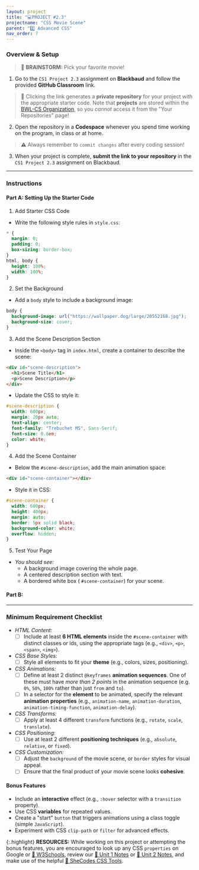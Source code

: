 ```yaml
---
layout: project
title: "💻PROJECT #2.3"
projectname: "CSS Movie Scene"
parent: "2️⃣ Advanced CSS"
nav_order: 7
---
```



### Overview & Setup


> 🧠 **BRAINSTORM:** Pick your favorite movie! 

<div class="setup" markdown="block">

1. Go to the `CS1 Project 2.3` assignment on **Blackbaud** and follow the provided **GitHub Classroom** link.
  > 📁 Clicking the link generates a **private repository** for your project with the appropriate starter code. Note that **projects** are stored within the [BWL-CS Organization](https://github.com/BWL-CS), so you _cannot_ access it from the "Your Repositories" page!
2. Open the repository in a **Codespace** whenever you spend time working on the program, in class or at home. 
  > ⚠️ Always remember to `commit changes` after every coding session!
3. When your project is complete, **submit the link to your repository** in the `CS1 Project 2.3` assignment on Blackbaud.

</div>

--- 

### Instructions

#### Part A: Setting Up the Starter Code

<div class="task" markdown="block">
  
1. Add Starter CSS Code
  * Write the following style rules in `style.css`:
```css
* {
  margin: 0;
  padding: 0;
  box-sizing: border-box;
}
html, body {
  height: 100%;
  width: 100%;
}
```
2. Set the Background
  * Add a `body` style to include a background image:
```css
body {
  background-image: url("https://wallpaper.dog/large/20552168.jpg");
  background-size: cover;
}
```
3. Add the Scene Description Section
  * Inside the `<body>` tag in `index.html`, create a container to describe the scene:
```html
<div id="scene-description">
  <h1>Scene Title</h1>
  <p>Scene Description</p>
</div>
```
  * Update the CSS to style it:
```css
#scene-description {
  width: 600px;
  margin: 20px auto;
  text-align: center;
  font-family: "Trebuchet MS", Sans-Serif;
  font-size: 0.8em;
  color: white;
}
```
4. Add the Scene Container
  * Below the `#scene-description`, add the main animation space:
```html
<div id="scene-container"></div>
```
  * Style it in CSS:
```css
#scene-container {
  width: 600px;
  height: 400px;
  margin: auto;
  border: 5px solid black;
  background-color: white;
  overflow: hidden;
}
```
5. Test Your Page
  * _You should see:_
    * A background image covering the whole page.
    * A centered description section with text.
    * A bordered white box ( `#scene-container`) for your scene.

</div>

#### Part B: 

<div class="task" markdown="block">

</div> 

--- 

### Minimum Requirement Checklist

- _HTML Content:_
  - [ ] Include at least **6 HTML elements** inside the `#scene-container` with distinct classes or ids, using the appropriate tags (e.g., `<div>`, `<p>`, `<span>`, `<img>`).
- _CSS Base Styles:_
  - [ ] Style all elements to fit your **theme** (e.g., colors, sizes, positioning).
- _CSS Animations:_
  - [ ] Define at least 2 distinct `@keyframes` **animation sequences**. One of these must have _more than 2 points_ in the animation sequence (e.g. `0%`, `50%`, `100%` rather than just `from` and `to`).
  - [ ] In a selector for the **element** to be animated, specify the relevant **animation** **properties** (e.g., `animation-name`, `animation-duration`, `animation-timing-function`, `animation-delay`).
- _CSS Transforms:_
  - [ ] Apply at least 4 different `transform` functions (e.g., `rotate`, `scale`, `translate`).
- _CSS Positioning:_
  - [ ] Use at least 2 different **positioning techniques** (e.g., `absolute`, `relative`, or `fixed`).
- _CSS Customization:_
  - [ ] Adjust the `background` of the movie scene, or `border` styles for visual appeal.
  - [ ] Ensure that the final product of your movie scene looks **cohesive**.

#### Bonus Features
- Include an **interactive** effect (e.g., `:hover` selector with a `transition` property).
- Use CSS **variables** for repeated values.
- Create a "start" `button` that triggers animations using a class toggle (simple `JavaScript`).
- Experiment with CSS `clip-path` or `filter` for advanced effects.

{:.highlight}
**RESOURCES:** While working on this project or attempting the bonus features, you are encouraged to look up any CSS `properties` on Google or [📖 W3Schools](https://www.w3schools.com/css/), review our [📓 Unit 1 Notes](https://coderina.dev/webdocs/unit01) or [📓 Unit 2 Notes](https://coderina.dev/webdocs/unit02), and make use of the helpful [🎨 SheCodes CSS Tools](https://generators.shecodes.io/). 


